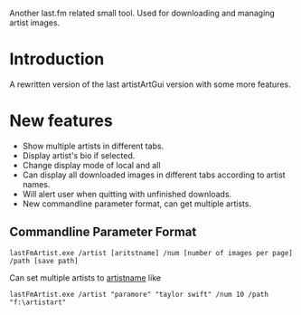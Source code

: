 Another last.fm related small tool. Used for downloading and managing artist images.

# Introduction #

A rewritten version of the last artistArtGui version with some more features.


# New features #

  * Show multiple artists in different tabs.
  * Display artist's bio if selected.
  * Change display mode of local and all
  * Can display all downloaded images in different tabs according to artist names.
  * Will alert user when quitting with unfinished downloads.
  * New commandline parameter format, can get multiple artists.

## Commandline Parameter Format ##

```
lastFmArtist.exe /artist [aritstname] /num [number of images per page] /path [save path]
```

Can set multiple artists to [artistname](artistname.md) like
```
lastFmArtist.exe /artist "paramore" "taylor swift" /num 10 /path "f:\artistart"
```